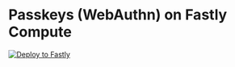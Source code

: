 # Passkeys (WebAuthn) on Fastly Compute

[![Deploy to Fastly](https://deploy.edgecompute.app/button)](https://deploy.edgecompute.app/deploy)

